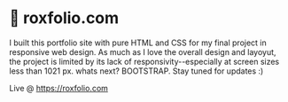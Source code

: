 # 💼 roxfolio.com

I built this portfolio site with pure HTML and CSS for my final project in responsive web design. As much as I love the overall design and layoyut, the project is limited by its lack of responsivity--especially at screen sizes less than 1021 px. whats next? BOOTSTRAP. Stay tuned for updates :)

Live @ https://roxfolio.com
